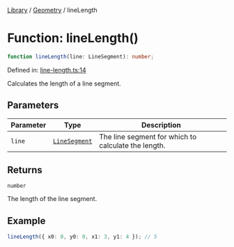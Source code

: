 <!-- markdownlint-disable -->
<!-- cspell: disable -->
[Library](../index.md) / [Geometry](./index.md) / lineLength

# Function: lineLength()

```ts
function lineLength(line: LineSegment): number;
```

Defined in: [line-length.ts:14](https://github.com/technobuddha/library/blob/main/src/line-length.ts#L14)

Calculates the length of a line segment.

## Parameters

| Parameter | Type | Description |
| ------ | ------ | ------ |
| `line` | [`LineSegment`](LineSegment.md) | The line segment for which to calculate the length. |

## Returns

`number`

The length of the line segment.

## Example

```typescript
lineLength({ x0: 0, y0: 0, x1: 3, y1: 4 }); // 5
```

